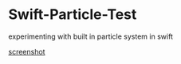 Swift-Particle-Test
===================

experimenting with built in particle system in swift

[screenshot](http://cl.ly/image/1T242q130q0i/iOS%20Simulator%20Screen%20Shot%20Jul%207,%202014,%204.21.51%20PM.png)
